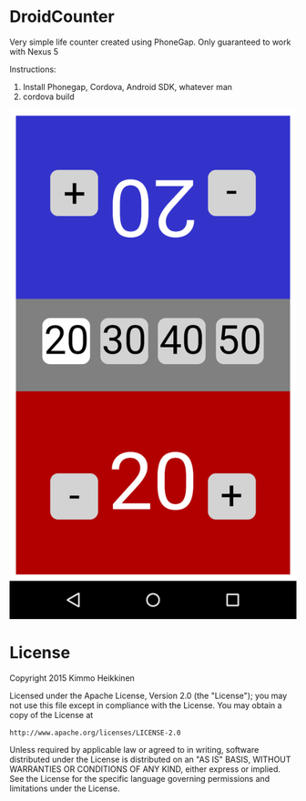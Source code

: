 # DroidCounter
Very simple life counter created using PhoneGap. Only guaranteed to work with Nexus 5

Instructions:

1. Install Phonegap, Cordova, Android SDK, whatever man
2. cordova build

![Screenshot](/screenshot.png "Screenshot")

# License

Copyright 2015 Kimmo Heikkinen

Licensed under the Apache License, Version 2.0 (the "License");
you may not use this file except in compliance with the License.
You may obtain a copy of the License at

    http://www.apache.org/licenses/LICENSE-2.0

Unless required by applicable law or agreed to in writing, software
distributed under the License is distributed on an "AS IS" BASIS,
WITHOUT WARRANTIES OR CONDITIONS OF ANY KIND, either express or implied.
See the License for the specific language governing permissions and
limitations under the License.
